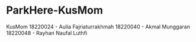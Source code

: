 # ParkHere-KusMom

KusMom 
18220024 - Aulia Fajriaturrakhmah
18220040 - Akmal Munggaran
18220048 - Rayhan Naufal Luthfi